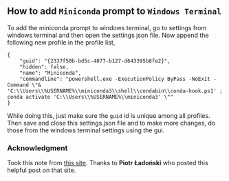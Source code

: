 ## How to add `Miniconda` prompt to `Windows Terminal`

To add the miniconda prompt to windows terminal, go to settings from windows terminal and then open the settings json file. Now append the following new profile in the profile list,

```
{
    "guid": "{2337f50b-bd5c-4877-b127-d643395b8fe2}",
    "hidden": false,
    "name": "Miniconda",
    "commandline": "powershell.exe -ExecutionPolicy ByPass -NoExit -Command \"& 'C:\\Users\\%USERNAME%\\miniconda3\\shell\\condabin\\conda-hook.ps1' ; conda activate 'C:\\Users\\%USERNAME%\\miniconda3' \""
}
```

While doing this, just make sure the `guid` id is unique among all profiles. Then save and close this settings.json file and to make more changes, do those from the windows terminal settings using the gui.


### Acknowledgment

Took this note from [this site](https://dev.to/voodu/windows-terminal-conda-d3e). Thanks to **Piotr Ładoński** who posted this helpful post on that site.
